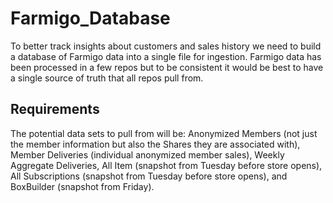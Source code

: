 # Farmigo_Database
To better track insights about customers and sales history we need to build a database of Farmigo data into a single file for ingestion. Farmigo data has been processed in a few repos but to be consistent it would be best to have a single source of truth that all repos pull from. 

## Requirements

The potential data sets to pull from will be: Anonymized Members (not just the member information but also the Shares they are associated with), Member Deliveries (individual anonymized member sales), Weekly Aggregate Deliveries, All Item (snapshot from Tuesday before store opens), All Subscriptions (snapshot from Tuesday before store opens), and BoxBuilder (snapshot from Friday).
